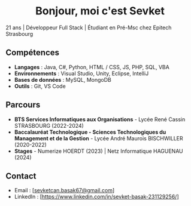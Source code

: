 <div align="center">

Bonjour, moi c'est Sevket
==============
</div>
21 ans | Développeur Full Stack | Étudiant en Pré-Msc chez Epitech Strasbourg

## Compétences

- **Langages** : Java, C#, Python, HTML / CSS, JS, PHP, SQL, VBA
- **Environnements** : Visual Studio, Unity, Eclipse, IntelliJ
- **Bases de données** : MySQL, MongoDB
- **Outils** : Git, VS Code

## Parcours
- **BTS Services Informatiques aux Organisations** - Lycée René Cassin STRASBOURG (2022-2024)
- **Baccalauréat Technologique - Sciences Technologiques du Management et de la Gestion**  - Lycée André Maurois BISCHWILLER (2020-2022)
- **Stages** - Numerize HOERDT (2023) | Netz Informatique HAGUENAU (2024)

## Contact
- Email : [sevketcan.basak67@gmail.com]
- LinkedIn : [https://www.linkedin.com/in/sevket-basak-231129256/]
